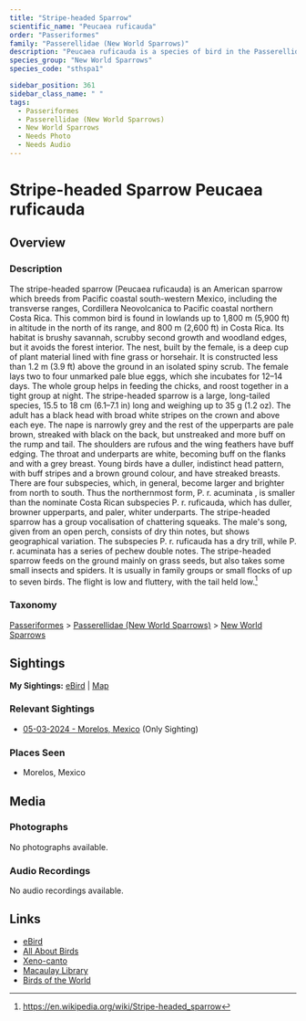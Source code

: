 ```yaml
---
title: "Stripe-headed Sparrow"
scientific_name: "Peucaea ruficauda"
order: "Passeriformes"
family: "Passerellidae (New World Sparrows)"
description: "Peucaea ruficauda is a species of bird in the Passerellidae (New World Sparrows) family. It has been observed 1 times."
species_group: "New World Sparrows"
species_code: "sthspa1"

sidebar_position: 361
sidebar_class_name: " "
tags: 
  - Passeriformes
  - Passerellidae (New World Sparrows)
  - New World Sparrows
  - Needs Photo
  - Needs Audio
---
```


# Stripe-headed Sparrow <span className='sci_name'>Peucaea ruficauda</span>

## Overview

### Description
The stripe-headed sparrow (Peucaea ruficauda) is an American sparrow which breeds from Pacific coastal south-western Mexico, including the transverse ranges, Cordillera Neovolcanica to Pacific coastal northern Costa Rica.
This common bird is found in lowlands up to 1,800 m (5,900 ft) in altitude in the north of its range, and 800 m (2,600 ft) in Costa Rica. Its habitat is brushy savannah, scrubby second growth and woodland edges, but it avoids the forest interior.
The nest, built by the female, is a deep cup of plant material lined with fine grass or horsehair. It is constructed less than 1.2 m (3.9 ft) above the ground in an isolated spiny scrub. The female lays two to four unmarked pale blue eggs, which she incubates for 12–14 days. The whole group helps in feeding the chicks, and roost together in a tight group at night.
The stripe-headed sparrow is a large, long-tailed species, 15.5 to 18 cm (6.1–7.1 in) long and weighing up to 35 g (1.2 oz). The adult has a black head with broad white stripes on the crown and above each eye. The nape is narrowly grey and the rest of the upperparts are pale brown, streaked with black on the back, but unstreaked and more buff on the rump and tail. The shoulders are rufous and the wing feathers have buff edging. The throat and underparts are white, becoming buff on the flanks and with a grey breast.
Young birds have a duller, indistinct head pattern, with buff stripes and a brown ground colour, and have streaked breasts.
There are four subspecies, which, in general, become larger and brighter from north to south. Thus the northernmost form, P. r. acuminata , is smaller than the nominate Costa Rican subspecies P. r. ruficauda, which has duller, browner upperparts, and paler, whiter underparts.
The stripe-headed sparrow has a group vocalisation of chattering squeaks. The male's song, given from an open perch, consists of dry thin notes, but shows geographical variation. The subspecies P. r. ruficauda has a dry trill, while P. r. acuminata has a series of pechew double notes.
The stripe-headed sparrow feeds on the ground mainly on grass seeds, but also takes some small insects and spiders. It is usually in family groups or small flocks of up to seven birds. The flight is low and fluttery, with the tail held low.[^1]

[^1]: https://en.wikipedia.org/wiki/Stripe-headed_sparrow

### Taxonomy
[Passeriformes](/tags/passeriformes) > [Passerellidae (New World Sparrows)](/tags/passerellidae-new-world-sparrows) > [New World Sparrows](/tags/new-world-sparrows)


## Sightings

**My Sightings:** [eBird](https://ebird.org/lifelist?r=world&time=life&spp=sthspa1) | [Map](/map?species_code=sthspa1)

### Relevant Sightings

* [05-03-2024 - Morelos, Mexico](https://ebird.org/checklist/S171768235) (Only Sighting)

### Places Seen

* Morelos, Mexico



## Media
### Photographs
No photographs available.

### Audio Recordings
No audio recordings available.

## Links
* [eBird](https://ebird.org/species/sthspa1) 
* [All About Birds](https://www.allaboutbirds.org/guide/sthspa1) 
* [Xeno-canto](https://www.xeno-canto.org/species/peucaea-ruficauda) 
* [Macaulay Library](https://search.macaulaylibrary.org/catalog?taxonCode=sthspa1&sort=rating_rank_desc)
* [Birds of the World](https://birdsoftheworld.org/bow/species/sthspa1)
